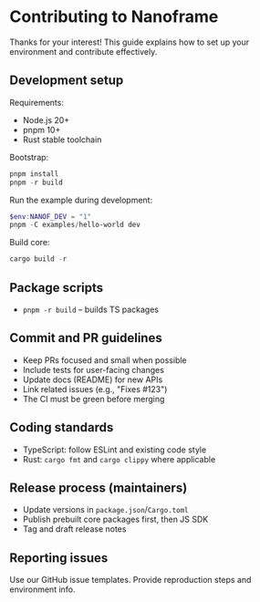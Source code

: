 # Contributing to Nanoframe

Thanks for your interest! This guide explains how to set up your environment and contribute effectively.

## Development setup

Requirements:
- Node.js 20+
- pnpm 10+
- Rust stable toolchain

Bootstrap:
```powershell
pnpm install
pnpm -r build
```

Run the example during development:
```powershell
$env:NANOF_DEV = "1"
pnpm -C examples/hello-world dev
```

Build core:
```powershell
cargo build -r
```

## Package scripts

- `pnpm -r build` – builds TS packages

## Commit and PR guidelines

- Keep PRs focused and small when possible
- Include tests for user-facing changes
- Update docs (README) for new APIs
- Link related issues (e.g., "Fixes #123")
- The CI must be green before merging

## Coding standards

- TypeScript: follow ESLint and existing code style
- Rust: `cargo fmt` and `cargo clippy` where applicable

## Release process (maintainers)

- Update versions in `package.json`/`Cargo.toml`
- Publish prebuilt core packages first, then JS SDK
- Tag and draft release notes

## Reporting issues

Use our GitHub issue templates. Provide reproduction steps and environment info.
